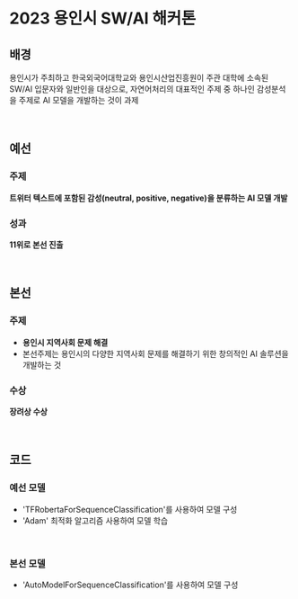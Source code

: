 # 2023 용인시 SW/AI 해커톤

## 배경
용인시가 주최하고 한국외국어대학교와 용인시산업진흥원이 주관
대학에 소속된 SW/AI 입문자와 일반인을 대상으로, 자연어처리의 대표적인 주제 중 하나인 감성분석을 주제로 AI 모델을 개발하는 것이 과제

&nbsp;
       
## 예선

### 주제
**트위터 텍스트에 포함된 감성(neutral, positive, negative)을 분류하는 AI 모델 개발**

### 성과
**11위로 본선 진출**

&nbsp;
       
## 본선

### 주제
- **용인시 지역사회 문제 해결**
- 본선주제는 용인시의 다양한 지역사회 문제를 해결하기 위한 창의적인 AI 솔루션을 개발하는 것

### 수상
**장려상 수상**

&nbsp;

## 코드

### 예선 모델
- 'TFRobertaForSequenceClassification'를 사용하여 모델 구성
- 'Adam' 최적화 알고리즘 사용하여 모델 학습

&nbsp;

### 본선 모델
- 'AutoModelForSequenceClassification'를 사용하여 모델 구성
